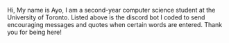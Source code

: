 Hi, My name is Ayo, I am a  second-year computer science student at the University of Toronto. Listed above is the discord bot I coded to send encouraging messages and quotes when certain words are entered. Thank you for being here!
